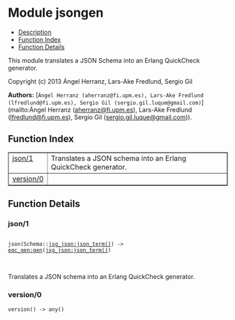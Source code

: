 

# Module jsongen #
* [Description](#description)
* [Function Index](#index)
* [Function Details](#functions)

This module translates a JSON Schema into
an Erlang QuickCheck generator.

Copyright (c) 2013 Ángel Herranz, Lars-Ake Fredlund, Sergio Gil

__Authors:__ [`Ángel Herranz (aherranz@fi.upm.es), Lars-Ake Fredlund  (lfredlund@fi.upm.es), Sergio Gil (sergio.gil.luque@gmail.com)`](mailto:Ángel Herranz (aherranz@fi.upm.es), Lars-Ake Fredlund
  (lfredlund@fi.upm.es), Sergio Gil (sergio.gil.luque@gmail.com)).

<a name="index"></a>

## Function Index ##


<table width="100%" border="1" cellspacing="0" cellpadding="2" summary="function index"><tr><td valign="top"><a href="#json-1">json/1</a></td><td>
Translates a JSON schema into an Erlang QuickCheck generator.</td></tr><tr><td valign="top"><a href="#version-0">version/0</a></td><td></td></tr></table>


<a name="functions"></a>

## Function Details ##

<a name="json-1"></a>

### json/1 ###

<pre><code>
json(Schema::<a href="jsg_json.md#type-json_term">jsg_json:json_term()</a>) -&gt; <a href="eqc_gen.md#type-gen">eqc_gen:gen</a>(<a href="jsg_json.md#type-json_term">jsg_json:json_term()</a>)
</code></pre>
<br />

Translates a JSON schema into an Erlang QuickCheck generator.

<a name="version-0"></a>

### version/0 ###

`version() -> any()`

